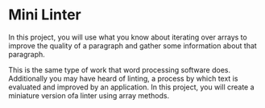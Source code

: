 # Mini Linter
In this project, you will use what you know about iterating over arrays to improve the quality of a paragraph and gather some information about that paragraph.

This is the same type of work that word processing software does. Additionally you may have heard of linting, a process by which text is evaluated and improved by an application. In this project, you will create a miniature version ofa linter using array methods.